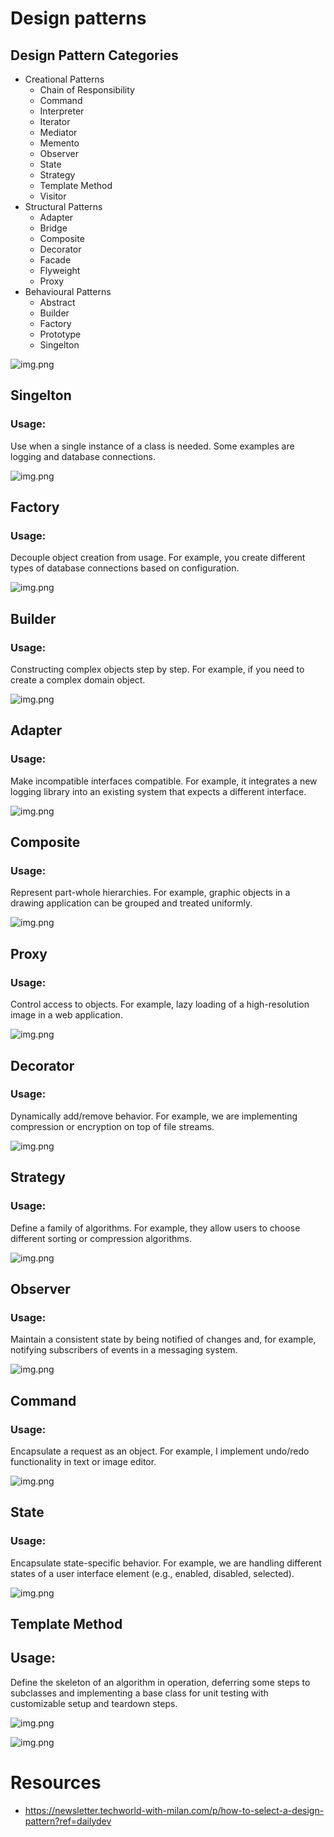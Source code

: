 # Design patterns
## Design Pattern Categories

- Creational Patterns
  - Chain of Responsibility
  - Command
  - Interpreter
  - Iterator
  - Mediator
  - Memento
  - Observer
  - State
  - Strategy
  - Template Method
  - Visitor
- Structural Patterns
  - Adapter
  - Bridge
  - Composite
  - Decorator
  - Facade
  - Flyweight
  - Proxy
- Behavioural Patterns
  - Abstract
  - Builder
  - Factory
  - Prototype
  - Singelton

![img.png](images/overview.png)

## Singelton

### Usage: 

Use when a single instance of a class is needed. Some examples are logging and database connections.

![img.png](images/singelton.png)


## Factory

### Usage:

Decouple object creation from usage. For example, you create different types of database connections based on configuration.

![img.png](images/factory.png)

## Builder

### Usage:

Constructing complex objects step by step. For example, if you need to create a complex domain object.

![img.png](images/builder.png)

## Adapter

### Usage:

Make incompatible interfaces compatible. For example, it integrates a new logging library into an existing system that expects a different interface.

![img.png](images/adapter.png)

## Composite

### Usage:

Represent part-whole hierarchies. For example, graphic objects in a drawing application can be grouped and treated uniformly.

![img.png](images/composite.png)

## Proxy

### Usage:

Control access to objects. For example, lazy loading of a high-resolution image in a web application.

![img.png](images/proxy.png)

## Decorator

### Usage:

Dynamically add/remove behavior. For example, we are implementing compression or encryption on top of file streams.

![img.png](images/decorator.png)

## Strategy

### Usage:

Define a family of algorithms. For example, they allow users to choose different sorting or compression algorithms.

![img.png](images/strategy.png)

## Observer

### Usage:

Maintain a consistent state by being notified of changes and, for example, notifying subscribers of events in a messaging system.

![img.png](images/observer.png)

## Command

### Usage:

Encapsulate a request as an object. For example, I implement undo/redo functionality in text or image editor.

![img.png](images/command.png)

## State

### Usage:

Encapsulate state-specific behavior. For example, we are handling different states of a user interface element (e.g., enabled, disabled, selected).

![img.png](images/state.png)

## Template Method

## Usage:

Define the skeleton of an algorithm in operation, deferring some steps to subclasses and implementing a base class for unit testing with customizable setup and teardown steps.

![img.png](images/template_method.png)



![img.png](images/how_to_select.png)



# Resources

- https://newsletter.techworld-with-milan.com/p/how-to-select-a-design-pattern?ref=dailydev
